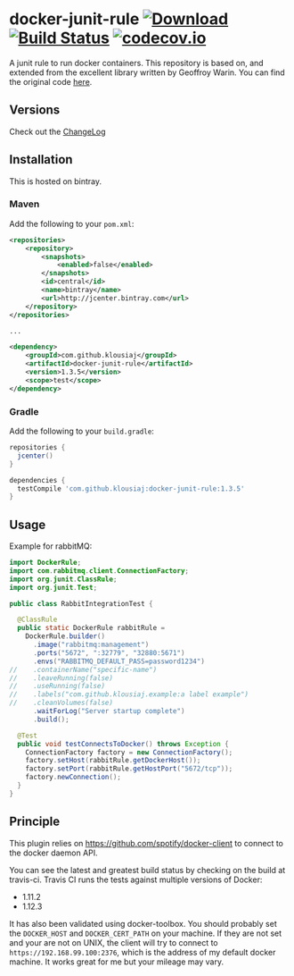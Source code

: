 # docker-junit-rule [ ![Download](https://api.bintray.com/packages/klousiaj/maven/docker-junit-rule/images/download.svg) ](https://bintray.com/klousiaj/maven/docker-junit-rule/_latestVersion) [![Build Status](https://travis-ci.org/klousiaj/docker-junit-rule.svg)](https://travis-ci.org/klousiaj/docker-junit-rule) [![codecov.io](https://codecov.io/gh/klousiaj/docker-junit-rule/coverage.svg?branch=master)](https://codecov.io/github/klousiaj/docker-junit-rule?branch=master)

A junit rule to run docker containers. This repository is based on, and extended from the excellent 
library written by Geoffroy Warin. You can find the original code [here](https://github.com/geowarin/docker-junit-rule).

## Versions
Check out the [ChangeLog](./CHANGELOG.md)

## Installation

This is hosted on bintray.

### Maven

Add the following to your `pom.xml`:

```xml
<repositories>
    <repository>
        <snapshots>
            <enabled>false</enabled>
        </snapshots>
        <id>central</id>
        <name>bintray</name>
        <url>http://jcenter.bintray.com</url>
    </repository>
</repositories>

...

<dependency>
    <groupId>com.github.klousiaj</groupId>
    <artifactId>docker-junit-rule</artifactId>
    <version>1.3.5</version>
    <scope>test</scope>
</dependency>
```

### Gradle

Add the following to your `build.gradle`:

```groovy
repositories {
  jcenter()
}

dependencies {
  testCompile 'com.github.klousiaj:docker-junit-rule:1.3.5'
}
```

## Usage

Example for rabbitMQ:

```java
import DockerRule;
import com.rabbitmq.client.ConnectionFactory;
import org.junit.ClassRule;
import org.junit.Test;

public class RabbitIntegrationTest {

  @ClassRule
  public static DockerRule rabbitRule =
    DockerRule.builder()
      .image("rabbitmq:management")
      .ports("5672", ":32779", "32880:5671")
      .envs("RABBITMQ_DEFAULT_PASS=password1234")
//    .containerName("specific-name")    
//    .leaveRunning(false)
//    .useRunning(false)
//    .labels("com.github.klousiaj.example:a label example")
//    .cleanVolumes(false)
      .waitForLog("Server startup complete")
      .build();

  @Test
  public void testConnectsToDocker() throws Exception {
    ConnectionFactory factory = new ConnectionFactory();
    factory.setHost(rabbitRule.getDockerHost());
    factory.setPort(rabbitRule.getHostPort("5672/tcp"));
    factory.newConnection();
  }
}
```


## Principle

This plugin relies on https://github.com/spotify/docker-client to connect to the docker daemon API.

You can see the latest and greatest build status by checking on the build at travis-ci. Travis CI 
runs the tests against multiple versions of Docker:
 - 1.11.2
 - 1.12.3
 
It has also been validated using docker-toolbox. You should probably set the `DOCKER_HOST` and `DOCKER_CERT_PATH` on your machine.
If they are not set and your are not on UNIX, the client will try to connect to `https://192.168.99.100:2376`,
which is the address of my default docker machine. It works great for me but your mileage may vary.
